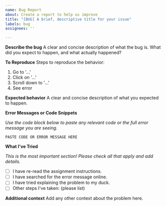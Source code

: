 ```yaml
---
name: Bug Report
about: Create a report to help us improve
title: "[BUG] A brief, descriptive title for your issue"
labels: bug
assignees: ''

---
```


**Describe the bug**
A clear and concise description of what the bug is. What did you expect to happen, and what actually happened?

**To Reproduce**
Steps to reproduce the behavior:
1. Go to '...'
2. Click on '...'
3. Scroll down to '...'
4. See error

**Expected behavior**
A clear and concise description of what you expected to happen.

**Error Messages or Code Snippets**

*Use the code block below to paste any relevant code or the full error message you are seeing.*
```
PASTE CODE OR ERROR MESSAGE HERE
```

**What I've Tried**

*This is the most important section! Please check all that apply and add details.*

- [ ] I have re-read the assignment instructions.
- [ ] I have searched for the error message online.
- [ ] I have tried explaining the problem to my duck.
- [ ] Other steps I've taken: (please list)

**Additional context**
Add any other context about the problem here.

